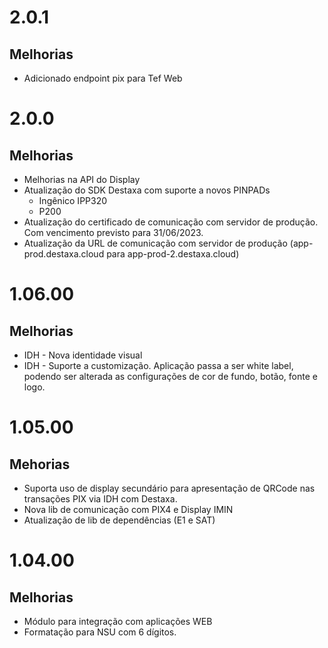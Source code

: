 # 2.0.1
## Melhorias
* Adicionado endpoint pix para Tef Web

# 2.0.0

## Melhorias
* Melhorias na API do Display
* Atualização do SDK Destaxa com suporte a novos PINPADs
    * Ingênico IPP320
    * P200
* Atualização do certificado de comunicação com servidor de produção. Com vencimento previsto para 31/06/2023.
* Atualização da URL de comunicação com servidor de produção (app-prod.destaxa.cloud para app-prod-2.destaxa.cloud)

# 1.06.00

## Melhorias
* IDH - Nova identidade visual
* IDH - Suporte a customização. Aplicação passa a ser white label, podendo ser alterada as configurações de cor de fundo, botão, fonte e logo.

# 1.05.00

## Mehorias
* Suporta uso de display secundário para apresentação de QRCode nas transações PIX via IDH com Destaxa.
* Nova lib de comunicação com PIX4 e Display IMIN
* Atualização de lib de dependências (E1 e SAT)

# 1.04.00

## Melhorias
* Módulo para integração com aplicações WEB
* Formatação para NSU com 6 dígitos.

